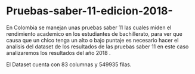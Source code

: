 # Pruebas-saber-11-edicion-2018-
En Colombia se manejan unas pruebas saber 11 las cuales miden el rendimiento academico en los estudiantes de bachillerato, para ver que causa que un chico tenga un alto o bajo puntaje es necesario hacer el analisis del dataset de los resultados de las pruebas saber 11 en este caso analizaremos los resultados del año 2018 .

El Dataset cuenta con 83 columnas y 549935 filas.


